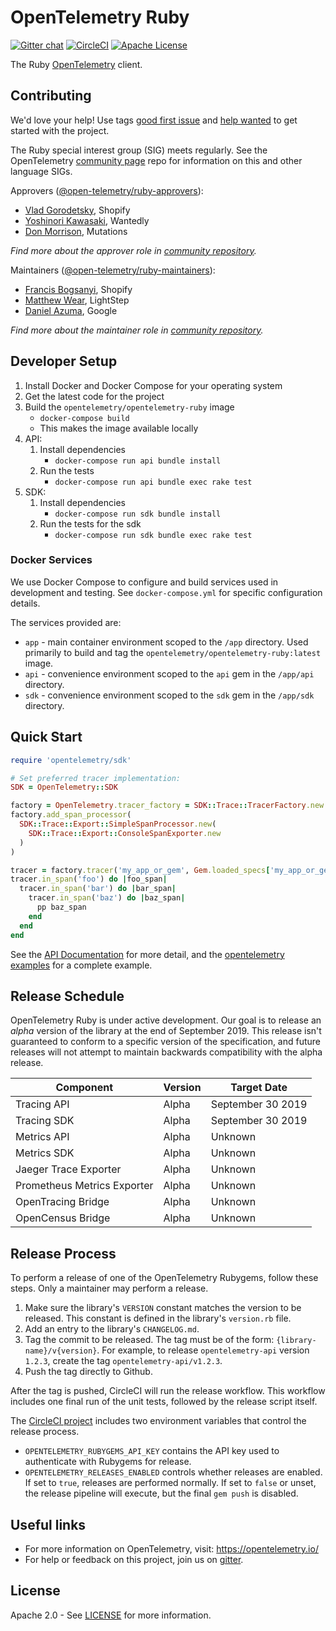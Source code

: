 # OpenTelemetry Ruby

[![Gitter chat][gitter-image]][gitter-url]
[![CircleCI][ci-image]][ci-url]
[![Apache License][license-image]][license-image]

The Ruby [OpenTelemetry](https://opentelemetry.io/) client.

## Contributing

We'd love your help! Use tags [good first issue][issues-good-first-issue] and
[help wanted][issues-help-wanted] to get started with the project.

The Ruby special interest group (SIG) meets regularly. See the OpenTelemetry
[community page][ruby-sig] repo for information on this and other language SIGs.

Approvers ([@open-telemetry/ruby-approvers](https://github.com/orgs/open-telemetry/teams/ruby-approvers)):

- [Vlad Gorodetsky](https://github.com/bai), Shopify
- [Yoshinori Kawasaki](https://github.com/luvtechno), Wantedly
- [Don Morrison](https://github.com/elskwid), Mutations

*Find more about the approver role in [community repository](https://github.com/open-telemetry/community/blob/master/community-membership.md#approver).*

Maintainers ([@open-telemetry/ruby-maintainers](https://github.com/orgs/open-telemetry/teams/ruby-maintainers)):

- [Francis Bogsanyi](https://github.com/fbogsany), Shopify
- [Matthew Wear](https://github.com/mwear), LightStep
- [Daniel Azuma](https://github.com/dazuma), Google

*Find more about the maintainer role in [community repository](https://github.com/open-telemetry/community/blob/master/community-membership.md#maintainer).*

## Developer Setup

1. Install Docker and Docker Compose for your operating system
1. Get the latest code for the project
1. Build the `opentelemetry/opentelemetry-ruby` image
    * `docker-compose build`
    * This makes the image available locally
1. API:
    1. Install dependencies
        * `docker-compose run api bundle install`
    1. Run the tests
        * `docker-compose run api bundle exec rake test`
1. SDK:
    1. Install dependencies
        * `docker-compose run sdk bundle install`
    1. Run the tests for the sdk
        * `docker-compose run sdk bundle exec rake test`

### Docker Services

We use Docker Compose to configure and build services used in development
and testing. See `docker-compose.yml` for specific configuration details.

The services provided are:

* `app` - main container environment scoped to the `/app` directory. Used primarily to build and tag the `opentelemetry/opentelemetry-ruby:latest` image.
* `api` - convenience environment scoped to the `api` gem in the `/app/api` directory.
* `sdk` - convenience environment scoped to the `sdk` gem in the `/app/sdk` directory.

## Quick Start

```ruby
require 'opentelemetry/sdk'

# Set preferred tracer implementation:
SDK = OpenTelemetry::SDK

factory = OpenTelemetry.tracer_factory = SDK::Trace::TracerFactory.new
factory.add_span_processor(
  SDK::Trace::Export::SimpleSpanProcessor.new(
    SDK::Trace::Export::ConsoleSpanExporter.new
  )
)

tracer = factory.tracer('my_app_or_gem', Gem.loaded_specs['my_app_or_gem']&.version.to_s)
tracer.in_span('foo') do |foo_span|
  tracer.in_span('bar') do |bar_span|
    tracer.in_span('baz') do |baz_span|
      pp baz_span
    end
  end
end
```

See the [API Documentation](https://open-telemetry.github.io/opentelemetry-ruby/) for more
detail, and the
[opentelemetry examples](./examples/README.md)
for a complete example.

## Release Schedule

OpenTelemetry Ruby is under active development. Our goal is to release an
_alpha_ version of the library at the end of September 2019. This release isn't
guaranteed to conform to a specific version of the specification, and future
releases will not attempt to maintain backwards compatibility with the alpha
release.

| Component                   | Version | Target Date       |
| --------------------------- | ------- | ----------------- |
| Tracing API                 | Alpha   | September 30 2019 |
| Tracing SDK                 | Alpha   | September 30 2019 |
| Metrics API                 | Alpha   | Unknown           |
| Metrics SDK                 | Alpha   | Unknown           |
| Jaeger Trace Exporter       | Alpha   | Unknown           |
| Prometheus Metrics Exporter | Alpha   | Unknown           |
| OpenTracing Bridge          | Alpha   | Unknown           |
| OpenCensus Bridge           | Alpha   | Unknown           |

## Release Process

To perform a release of one of the OpenTelemetry Rubygems, follow these steps.
Only a maintainer may perform a release.

1. Make sure the library's `VERSION` constant matches the version to be
   released. This constant is defined in the library's `version.rb` file.
2. Add an entry to the library's `CHANGELOG.md`.
3. Tag the commit to be released. The tag must be of the form:
   `{library-name}/v{version}`. For example, to release `opentelemetry-api`
   version `1.2.3`, create the tag `opentelemetry-api/v1.2.3`.
4. Push the tag directly to Github.

After the tag is pushed, CircleCI will run the release workflow. This workflow
includes one final run of the unit tests, followed by the release script itself.

The [CircleCI project](https://circleci.com/gh/open-telemetry/opentelemetry-ruby)
includes two environment variables that control the release process.

* `OPENTELEMETRY_RUBYGEMS_API_KEY` contains the API key used to authenticate
  with Rubygems for release.
* `OPENTELEMETRY_RELEASES_ENABLED` controls whether releases are enabled. If set
  to `true`, releases are performed normally. If set to `false` or unset, the
  release pipeline will execute, but the final `gem push` is disabled.

## Useful links

- For more information on OpenTelemetry, visit: <https://opentelemetry.io/>
- For help or feedback on this project, join us on [gitter][gitter-url].

## License

Apache 2.0 - See [LICENSE][license-url] for more information.

[ci-image]: https://circleci.com/gh/open-telemetry/opentelemetry-ruby.svg?style=svg
[ci-url]: https://circleci.com/gh/open-telemetry/opentelemetry-ruby
[gitter-image]: https://badges.gitter.im/open-telemetry/opentelemetry-ruby.svg
[gitter-url]: https://gitter.im/open-telemetry/opentelemetry-ruby?utm_source=badge&utm_medium=badge&utm_campaign=pr-badge&utm_content=badge
[issues-good-first-issue]: https://github.com/open-telemetry/opentelemetry-ruby/issues?q=is%3Aissue+is%3Aopen+label%3A%22good+first+issue%22
[issues-help-wanted]: https://github.com/open-telemetry/opentelemetry-ruby/issues?q=is%3Aissue+is%3Aopen+label%3A%22help+wanted%22
[license-image]: https://img.shields.io/badge/license-Apache_2.0-green.svg?style=flat
[license-url]: https://github.com/open-telemetry/opentelemetry-ruby/blob/master/LICENSE
[ruby-sig]: https://github.com/open-telemetry/community#ruby-sig
